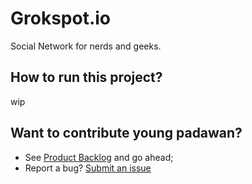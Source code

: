 # Grokspot.io

Social Network for nerds and geeks.

## How to run this project?
wip

## Want to contribute young padawan?
- See [Product Backlog](https://trello.com/b/ffyjnJXC/grokspot-io) and go ahead;
- Report a bug? [Submit an issue](https://github.com/nandosousafr/nerd-power-rails/issues)


